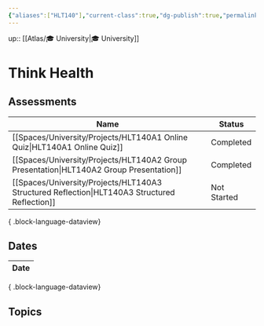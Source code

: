 ```yaml
---
{"aliases":["HLT140"],"current-class":true,"dg-publish":true,"permalink":"/spaces/university/classes/think-health/","dgPassFrontmatter":true}
---
```



up:: [[Atlas/🎓 University\|🎓 University]]

# Think Health

## Assessments
| Name                                                                                             | Status      |
| ------------------------------------------------------------------------------------------------ | ----------- |
| [[Spaces/University/Projects/HLT140A1 Online Quiz\|HLT140A1 Online Quiz]]                     | Completed   |
| [[Spaces/University/Projects/HLT140A2 Group Presentation\|HLT140A2 Group Presentation]]       | Completed   |
| [[Spaces/University/Projects/HLT140A3 Structured Reflection\|HLT140A3 Structured Reflection]] | Not Started |

{ .block-language-dataview}

## Dates

| Date |
| ---- |

{ .block-language-dataview}

## Topics
